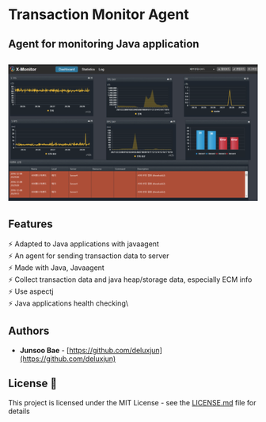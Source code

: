 # Transaction Monitor Agent

## Agent for monitoring Java application

<h2 align="center">
  <img src="https://github.com/deluxjun/Monitor-Server/blob/master/Monitor-page1.png" alt="Monitoring Agent" />
  <br>
</h2>

## Features

⚡️ Adapted to Java applications with javaagent\
⚡️ An agent for sending transaction data to server\
⚡️ Made with Java, Javaagent\
⚡️ Collect transaction data and java heap/storage data, especially ECM info\
⚡️ Use aspectj\
⚡️ Java applications health checking\

## Authors

- **Junsoo Bae** - [https://github.com/deluxjun](https://github.com/deluxjun)

## License 📄

This project is licensed under the MIT License - see the [LICENSE.md](LICENSE.md) file for details